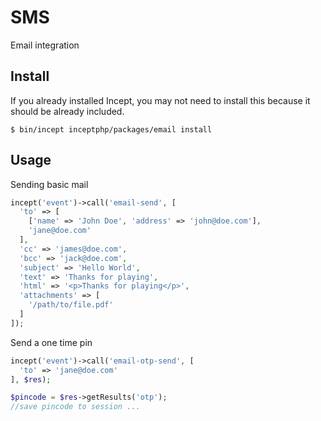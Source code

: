 # SMS

Email integration

## Install

If you already installed Incept, you may not need to install this because it
should be already included.

```
$ bin/incept inceptphp/packages/email install
```

## Usage

Sending basic mail

```php
incept('event')->call('email-send', [
  'to' => [
    ['name' => 'John Doe', 'address' => 'john@doe.com'],
    'jane@doe.com'
  ],
  'cc' => 'james@doe.com',
  'bcc' => 'jack@doe.com',
  'subject' => 'Hello World',
  'text' => 'Thanks for playing',
  'html' => '<p>Thanks for playing</p>',
  'attachments' => [
    '/path/to/file.pdf'
  ]
]);
```

Send a one time pin

```php
incept('event')->call('email-otp-send', [
  'to' => 'jane@doe.com'
], $res);

$pincode = $res->getResults('otp');
//save pincode to session ...
```
